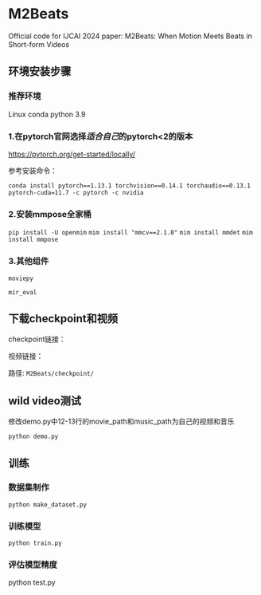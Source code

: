 # M2Beats
Official code for IJCAI 2024 paper: M2Beats: When Motion Meets Beats in Short-form Videos

## 环境安装步骤

### 推荐环境 

Linux
conda
python 3.9

### 1.在pytorch官网选择*适合自己*的pytorch<2的版本

https://pytorch.org/get-started/locally/

参考安装命令：

`conda install pytorch==1.13.1 torchvision==0.14.1 torchaudio==0.13.1 pytorch-cuda=11.7 -c pytorch -c nvidia`

### 2.安装mmpose全家桶

`pip install -U openmim`
`mim install "mmcv==2.1.0"`
`mim install mmdet`
`mim install mmpose`

### 3.其他组件

`moviepy`

`mir_eval`

## 下载checkpoint和视频

checkpoint链接：

视频链接：

路径: `M2Beats/checkpoint/`

## wild video测试

修改demo.py中12-13行的movie_path和music_path为自己的视频和音乐

`python demo.py`

## 训练

### 数据集制作

`python make_dataset.py`

### 训练模型

`python train.py`

### 评估模型精度

python test.py